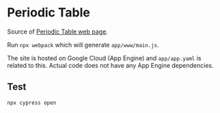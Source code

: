 # Periodic Table

Source of <a href="https://thisperiodictable.com/">Periodic Table web page</a>.

Run `npx webpack` which will generate `app/www/main.js`.

The site is hosted on Google Cloud (App Engine) and `app/app.yaml` is related to this. Actual code does not have any App Engine dependencies.

## Test

```bash
npx cypress open
````

